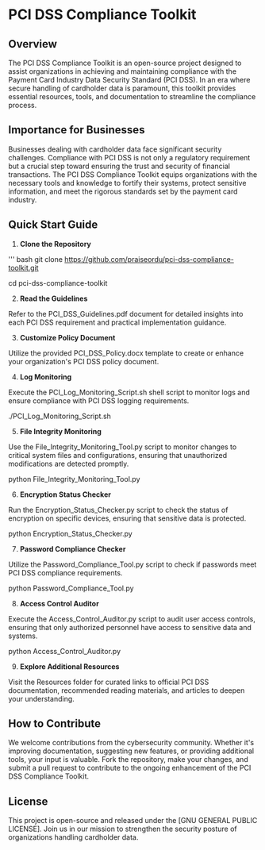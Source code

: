 # PCI DSS Compliance Toolkit
## Overview

The PCI DSS Compliance Toolkit is an open-source project designed to assist organizations in achieving and maintaining compliance with the Payment Card Industry Data Security Standard (PCI DSS). In an era where secure handling of cardholder data is paramount, this toolkit provides essential resources, tools, and documentation to streamline the compliance process.
## Importance for Businesses

Businesses dealing with cardholder data face significant security challenges. Compliance with PCI DSS is not only a regulatory requirement but a crucial step toward ensuring the trust and security of financial transactions. The PCI DSS Compliance Toolkit equips organizations with the necessary tools and knowledge to fortify their systems, protect sensitive information, and meet the rigorous standards set by the payment card industry.
## Quick Start Guide

1. **Clone the Repository**

''' bash
git clone https://github.com/praiseordu/pci-dss-compliance-toolkit.git

cd pci-dss-compliance-toolkit


2. **Read the Guidelines**

Refer to the PCI_DSS_Guidelines.pdf document for detailed insights into each PCI DSS requirement and practical implementation guidance.

3. **Customize Policy Document**

Utilize the provided PCI_DSS_Policy.docx template to create or enhance your organization's PCI DSS policy document.

4. **Log Monitoring**

Execute the PCI_Log_Monitoring_Script.sh shell script to monitor logs and ensure compliance with PCI DSS logging requirements. 


./PCI_Log_Monitoring_Script.sh


5. **File Integrity Monitoring**

Use the File_Integrity_Monitoring_Tool.py script to monitor changes to critical system files and configurations, ensuring that unauthorized modifications are detected promptly. 


python File_Integrity_Monitoring_Tool.py


6. **Encryption Status Checker**

Run the Encryption_Status_Checker.py script to check the status of encryption on specific devices, ensuring that sensitive data is protected.


python Encryption_Status_Checker.py


7. **Password Compliance Checker**

Utilize the Password_Compliance_Tool.py script to check if passwords meet PCI DSS compliance requirements.


python Password_Compliance_Tool.py


8. **Access Control Auditor**

Execute the Access_Control_Auditor.py script to audit user access controls, ensuring that only authorized personnel have access to sensitive data and systems.


python Access_Control_Auditor.py


9. **Explore Additional Resources**

Visit the Resources folder for curated links to official PCI DSS documentation, recommended reading materials, and articles to deepen your understanding.

## How to Contribute

We welcome contributions from the cybersecurity community. Whether it's improving documentation, suggesting new features, or providing additional tools, your input is valuable. Fork the repository, make your changes, and submit a pull request to contribute to the ongoing enhancement of the PCI DSS Compliance Toolkit.

## License

This project is open-source and released under the [GNU GENERAL PUBLIC LICENSE]. Join us in our mission to strengthen the security posture of organizations handling cardholder data.
